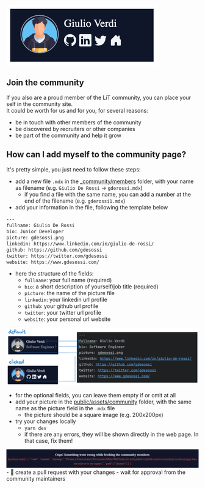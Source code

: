 <img src="member_badge.png" />

## Join the community
If you also are a proud member of the LiT community, you can place your self in the community site.<br/>
It could be worth for us and for you, for several reasons:

- be in touch with other members of the community
- be discovered by recruiters or other companies
- be part of the community and help it grow

## How can I add myself to the community page?
It's pretty simple, you just need to follow these steps:

- add a new file `.mdx` in the [_community/members]("../../../_community/members") folder, with your name as filename (e.g. `Giulio De Rossi` -> `gderossi.mdx`)
   - if you find a file with the same name, you can add a number at the end of the filename (e.g. `gderossi1.mdx`)
- add your information in the file, following the template below
```
---
fullname: Giulio De Rossi
bio: Junior Developer
picture: gdesossi.png
linkedin: https://www.linkedin.com/in/giulio-de-rossi/
github: https://github.com/gdesossi
twitter: https://twitter.com/gdesossi
website: https://www.gdesossi.com/
```
- here the structure of the fields:
   - `fullname`: your full name (required)
   - `bio`: a short description of yourself/job title (required)
   - `picture`: the name of the picture file
   - `linkedin`: your linkedin url profile
   - `github`: your github url profile
   - `twitter`: your twitter url profile
   - `website`: your personal url website

<img src="fields_mapping.png" />

- for the optional fields, you can leave them empty if or omit at all
- add your picture in the [public/assets/community]("../../../public/assets/community") folder, with the same name as the picture field in the `.mdx` file
   - the picture should be a square image (e.g. 200x200px)
- try your changes locally
   - `yarn dev`
   - if there are any errors, they will be shown directly in the web page. In that case, fix them!
<img src="error.png" />
- 🥳 create a pull request with your changes
- wait for approval from the community maintainers <br/>
